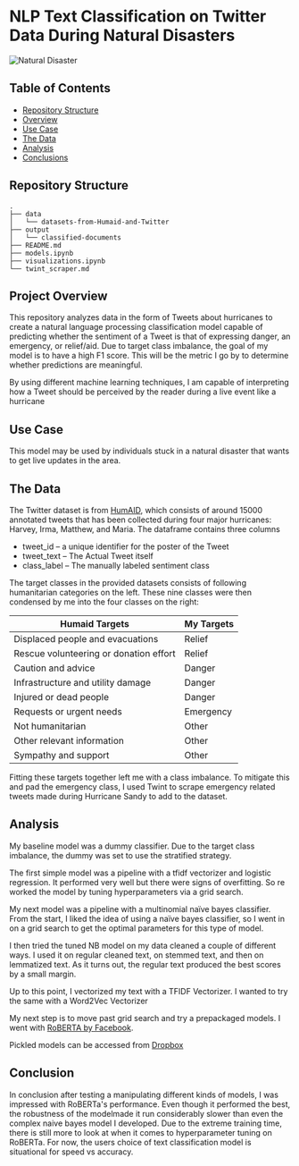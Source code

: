 # NLP Text Classification on Twitter Data During Natural Disasters

![Natural Disaster](https://upload.wikimedia.org/wikipedia/commons/0/04/Hurricane_Isabel_from_ISS.jpg)

## Table of Contents
* [Repository Structure](#Repository-Structure)
* [Overview](#Project-Overview)
* [Use Case](#Use-Case)
* [The Data](#The-Data)
* [Analysis](#Analyis)
* [Conclusions](#Conclusion)

## Repository Structure
```
.
├── data
│   └── datasets-from-Humaid-and-Twitter
├── output
│   └── classified-documents
├── README.md
├── models.ipynb
├── visualizations.ipynb
└── twint_scraper.md
```
## Project Overview

This repository analyzes data in the form of Tweets about hurricanes to create a natural language processing classification model capable of predicting whether the sentiment of a Tweet is that of expressing danger, an emergency, or relief/aid. Due to target class imbalance, the goal of my model is to have a high F1 score. This will be the metric I go by to determine whether predictions are meaningful. 

By using different machine learning techniques, I am capable of interpreting how a Tweet should be perceived by the reader during a live event like a hurricane

## Use Case

This model may be used by individuals stuck in a natural disaster that wants to get live updates in the area. 

## The Data

The Twitter dataset is from [HumAID](https://crisisnlp.qcri.org/humaid_dataset.html), which consists of around 15000 annotated tweets that has been collected during four major hurricanes: Harvey, Irma, Matthew, and Maria. The dataframe contains three columns

* tweet_id – a unique identifier for the poster of the Tweet
* tweet_text – The Actual Tweet itself
* class_label – The manually labeled sentiment class

The target classes in the provided datasets consists of following humanitarian categories on the left. These nine classes were then condensed by me into the four classes on the right:

Humaid Targets | My Targets
------------ | -------------
Displaced people and evacuations 		    |Relief
Rescue volunteering or donation effort 	|Relief
Caution and advice 				              |Danger
Infrastructure and utility damage		    |Danger
Injured or dead people 	 		            |Danger
Requests or urgent needs			          |Emergency
Not humanitarian				                |Other
Other relevant information			        |Other
Sympathy and support			              |Other

Fitting these targets together left me with a class imbalance. To mitigate this and pad the emergency class, I used Twint to scrape emergency related tweets made during Hurricane Sandy to add to the dataset.


## Analysis

My baseline model was a dummy classifier. Due to the target class imbalance, the dummy was set to use the stratified strategy. 

The first simple model was a pipeline with a tfidf vectorizer and logistic regression. It performed very well but there were signs of overfitting. So re worked the model by tuning hyperparameters via a grid search.

My next model was a pipeline with a multinomial naïve bayes classifier. From the start, I liked the idea of using a naïve bayes classifier, so I went in on a grid search to get the optimal parameters for this type of model.

I then tried the tuned NB model on my data cleaned a couple of different ways. I used it on regular cleaned text, on stemmed text, and then on lemmatized text. As it turns out, the regular text produced the best scores by a small margin.

Up to this point, I vectorized my text with a TFIDF Vectorizer. I wanted to try the same with a Word2Vec Vectorizer

My next step is to move past grid search and try a prepackaged models. I went with [RoBERTA by Facebook](https://ai.facebook.com/blog/roberta-an-optimized-method-for-pretraining-self-supervised-nlp-systems/).

Pickled models can be accessed from [Dropbox](https://www.dropbox.com/sh/c8kl6xjvpytoh3o/AABBHBs0w8qE3_B7bZi_KHZla?dl=0)

## Conclusion

In conclusion after testing a manipulating different kinds of models, I was impressed with RoBERTa's performance. Even though it performed the best, the robustness of the modelmade it run considerably slower than even the complex naive bayes model I developed. Due to the extreme training time, there is still more to look at when it comes to hyperparameter tuning on RoBERTa. For now, the users choice of text classification model is situational for speed vs accuracy.

